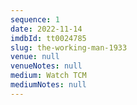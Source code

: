 ```yaml
---
sequence: 1
date: 2022-11-14
imdbId: tt0024785
slug: the-working-man-1933
venue: null
venueNotes: null
medium: Watch TCM
mediumNotes: null
---
```


